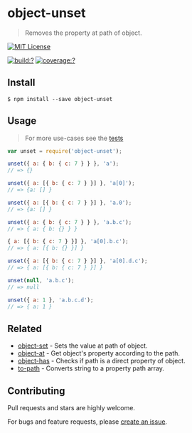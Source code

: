 # object-unset

> Removes the property at path of object. 



[![MIT License](https://img.shields.io/badge/license-MIT_License-green.svg?style=flat-square)](https://github.com/bubkoo/object-unset/blob/master/LICENSE)

[![build:?](https://img.shields.io/travis/bubkoo/object-unset/master.svg?style=flat-square)](https://travis-ci.org/bubkoo/object-unset)
[![coverage:?](https://img.shields.io/coveralls/bubkoo/object-unset/master.svg?style=flat-square)](https://coveralls.io/github/bubkoo/object-unset)


## Install

```
$ npm install --save object-unset 
```

## Usage

> For more use-cases see the [tests](https://github.com/bubkoo/object-unset/blob/master/test/spec/index.js)

```js
var unset = require('object-unset');

unset({ a: { b: { c: 7 } } }, 'a');
// => {}

unset({ a: [{ b: { c: 7 } }] }, 'a[0]');
// => {a: [] }

unset({ a: [{ b: { c: 7 } }] }, 'a.0');
// => {a: [] }

unset({ a: { b: { c: 7 } } }, 'a.b.c');
// => { a: { b: {} } }

{ a: [{ b: { c: 7 } }] }, 'a[0].b.c');
// => { a: [{ b: {} }] }

unset({ a: [{ b: { c: 7 } }] }, 'a[0].d.c');
// => { a: [{ b: { c: 7 } }] }

unset(null, 'a.b.c');
// => null

unset({ a: 1 }, 'a.b.c.d');
// => { a: 1 }


```

## Related

- [object-set](https://github.com/bubkoo/object-set) - Sets the value at path of object.
- [object-at](https://github.com/bubkoo/object-at) - Get object's property according to the path.
- [object-has](https://github.com/bubkoo/object-has) - Checks if path is a direct property of object.
- [to-path](https://github.com/bubkoo/to-path) - Converts string to a property path array. 


## Contributing

Pull requests and stars are highly welcome.

For bugs and feature requests, please [create an issue](https://github.com/bubkoo/object-unset/issues/new).
